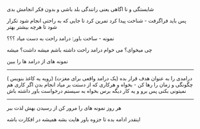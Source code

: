 
شایستگی و نا اگاهی
یعنی رانندگی بلد باشی و بدون فکر انجامش بدی

پس باید فراگرفت - شناخت پیدا کرد
تمرین کرد تا جایی که به راحتی انجام شود
تکرار شود تا هرچه بیشتر بهتر

نمونه - ساخت باور: درامد راحت به دست میاد
؟؟؟

چی میخوای؟ می خوام درامد راحت داشته باشم
میشه داشت؟ میشه

نمونه های از درامد ها را ببین

---
درامدی را به عنوان هدف قرار بده (‌یک درامد واقعی برای مغزت) (رویه یه کاغذ بنویس )
چگونگی و زمان را رها کن - بخواه و هرکاری که از دستت بر میاد انجام بدن
اگر کاری هم نمیتونی بکنی پس برو و یه کار دیگه برس
بخواه
به سیستم درخواست باور داشته باش

---
هر روز نمونه های را مرور کن
از رسیدن بهش لذت ببر

اینقدر ادامه بده تا جزوه باور هایت بشه
همیشه در افکارت باشه



